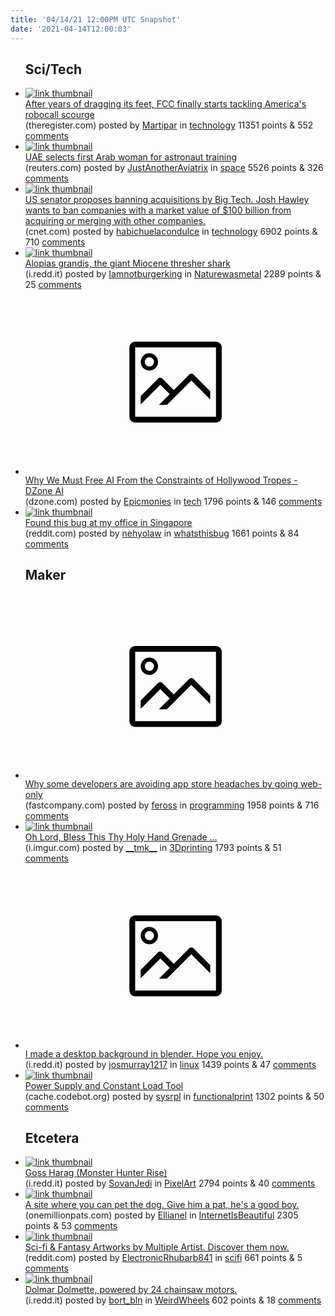 ```yaml
---
title: '04/14/21 12:00PM UTC Snapshot'
date: '2021-04-14T12:00:03'
---
```

<ul>
<h2>Sci/Tech</h2>

<li><a href='https://www.theregister.com/2021/04/13/fcc_robocalls_action/'><img src='https://b.thumbs.redditmedia.com/DEw4Wk-sbBbmTInWggqK23mz_Bd0EyFyj1qErmJLL0U.jpg' alt='link thumbnail'></a><div><div class='linkTitle'><a href='https://www.theregister.com/2021/04/13/fcc_robocalls_action/'>After years of dragging its feet, FCC finally starts tackling America's robocall scourge</a></div>(theregister.com) posted by <a href='https://www.reddit.com/user/Martipar'>Martipar</a> in <a href='https://www.reddit.com/r/technology'>technology</a> 11351 points & 552 <a href='https://www.reddit.com/r/technology/comments/mqdpkd/after_years_of_dragging_its_feet_fcc_finally/'>comments</a></div></li>

<li><a href='https://www.reuters.com/article/worldNews/idUSKBN2BY097?il=0'><img src='https://b.thumbs.redditmedia.com/xJig6DqJ7YZxvPF3ICfIRC_O-ur6vAHAcmsi7h9Avdw.jpg' alt='link thumbnail'></a><div><div class='linkTitle'><a href='https://www.reuters.com/article/worldNews/idUSKBN2BY097?il=0'>UAE selects first Arab woman for astronaut training</a></div>(reuters.com) posted by <a href='https://www.reddit.com/user/JustAnotherAviatrix'>JustAnotherAviatrix</a> in <a href='https://www.reddit.com/r/space'>space</a> 5526 points & 326 <a href='https://www.reddit.com/r/space/comments/mqdw4n/uae_selects_first_arab_woman_for_astronaut/'>comments</a></div></li>

<li><a href='https://www.cnet.com/news/us-senator-proposes-banning-acquisitions-by-big-tech/'><img src='https://b.thumbs.redditmedia.com/q6LCWqrPkJ31k2xezQonjpbX-tplTXEQpn0af2qy5lM.jpg' alt='link thumbnail'></a><div><div class='linkTitle'><a href='https://www.cnet.com/news/us-senator-proposes-banning-acquisitions-by-big-tech/'>US senator proposes banning acquisitions by Big Tech. Josh Hawley wants to ban companies with a market value of $100 billion from acquiring or merging with other companies.</a></div>(cnet.com) posted by <a href='https://www.reddit.com/user/habichuelacondulce'>habichuelacondulce</a> in <a href='https://www.reddit.com/r/technology'>technology</a> 6902 points & 710 <a href='https://www.reddit.com/r/technology/comments/mq1f4b/us_senator_proposes_banning_acquisitions_by_big/'>comments</a></div></li>

<li><a href='https://i.redd.it/8pbmmcdfozs61.jpg'><img src='https://b.thumbs.redditmedia.com/oSFxPUpzWGVmiOfG_4Y16EeZ1oekmGQTVy03v72A6As.jpg' alt='link thumbnail'></a><div><div class='linkTitle'><a href='https://i.redd.it/8pbmmcdfozs61.jpg'>Alopias grandis, the giant Miocene thresher shark</a></div>(i.redd.it) posted by <a href='https://www.reddit.com/user/Iamnotburgerking'>Iamnotburgerking</a> in <a href='https://www.reddit.com/r/Naturewasmetal'>Naturewasmetal</a> 2289 points & 25 <a href='https://www.reddit.com/r/Naturewasmetal/comments/mq95xj/alopias_grandis_the_giant_miocene_thresher_shark/'>comments</a></div></li>

<li><a href='https://dzone.com/articles/why-we-must-free-ai-from-the-constraints-of-hollyw'><svg version='1.1' viewBox='-34 -14 104 64' preserveAspectRatio='xMidYMid meet' xmlns='http://www.w3.org/2000/svg' xmlns:xlink='http://www.w3.org/1999/xlink'>
    <title>link thumbnail</title>
    <path d='M32,4H4A2,2,0,0,0,2,6V30a2,2,0,0,0,2,2H32a2,2,0,0,0,2-2V6A2,2,0,0,0,32,4ZM4,30V6H32V30Z'></path>
    <path d='M8.92,14a3,3,0,1,0-3-3A3,3,0,0,0,8.92,14Zm0-4.6A1.6,1.6,0,1,1,7.33,11,1.6,1.6,0,0,1,8.92,9.41Z'></path>
    <path d='M22.78,15.37l-5.4,5.4-4-4a1,1,0,0,0-1.41,0L5.92,22.9v2.83l6.79-6.79L16,22.18l-3.75,3.75H15l8.45-8.45L30,24V21.18l-5.81-5.81A1,1,0,0,0,22.78,15.37Z'></path>
    </svg></a><div><div class='linkTitle'><a href='https://dzone.com/articles/why-we-must-free-ai-from-the-constraints-of-hollyw'>Why We Must Free AI From the Constraints of Hollywood Tropes - DZone AI</a></div>(dzone.com) posted by <a href='https://www.reddit.com/user/Epicmonies'>Epicmonies</a> in <a href='https://www.reddit.com/r/tech'>tech</a> 1796 points & 146 <a href='https://www.reddit.com/r/tech/comments/mq8x06/why_we_must_free_ai_from_the_constraints_of/'>comments</a></div></li>

<li><a href='https://www.reddit.com/gallery/mq6uv1'><img src='https://b.thumbs.redditmedia.com/uIxy8icMSQHwKFPr5yqH88oSMQfgMPfgXWxf_WOwdxQ.jpg' alt='link thumbnail'></a><div><div class='linkTitle'><a href='https://www.reddit.com/gallery/mq6uv1'>Found this bug at my office in Singapore</a></div>(reddit.com) posted by <a href='https://www.reddit.com/user/nehyolaw'>nehyolaw</a> in <a href='https://www.reddit.com/r/whatsthisbug'>whatsthisbug</a> 1661 points & 84 <a href='https://www.reddit.com/r/whatsthisbug/comments/mq6uv1/found_this_bug_at_my_office_in_singapore/'>comments</a></div></li>

<h2>Maker</h2>

<li><a href='https://www.fastcompany.com/90623905/ios-web-apps'><svg version='1.1' viewBox='-34 -14 104 64' preserveAspectRatio='xMidYMid meet' xmlns='http://www.w3.org/2000/svg' xmlns:xlink='http://www.w3.org/1999/xlink'>
    <title>link thumbnail</title>
    <path d='M32,4H4A2,2,0,0,0,2,6V30a2,2,0,0,0,2,2H32a2,2,0,0,0,2-2V6A2,2,0,0,0,32,4ZM4,30V6H32V30Z'></path>
    <path d='M8.92,14a3,3,0,1,0-3-3A3,3,0,0,0,8.92,14Zm0-4.6A1.6,1.6,0,1,1,7.33,11,1.6,1.6,0,0,1,8.92,9.41Z'></path>
    <path d='M22.78,15.37l-5.4,5.4-4-4a1,1,0,0,0-1.41,0L5.92,22.9v2.83l6.79-6.79L16,22.18l-3.75,3.75H15l8.45-8.45L30,24V21.18l-5.81-5.81A1,1,0,0,0,22.78,15.37Z'></path>
    </svg></a><div><div class='linkTitle'><a href='https://www.fastcompany.com/90623905/ios-web-apps'>Why some developers are avoiding app store headaches by going web-only</a></div>(fastcompany.com) posted by <a href='https://www.reddit.com/user/feross'>feross</a> in <a href='https://www.reddit.com/r/programming'>programming</a> 1958 points & 716 <a href='https://www.reddit.com/r/programming/comments/mq8daz/why_some_developers_are_avoiding_app_store/'>comments</a></div></li>

<li><a href='https://i.imgur.com/K9CZzma.jpg'><img src='https://b.thumbs.redditmedia.com/5tDnB9KCA09lyoxSy6h75XihjhWC8wHlOWKw8hdQXeo.jpg' alt='link thumbnail'></a><div><div class='linkTitle'><a href='https://i.imgur.com/K9CZzma.jpg'>Oh Lord, Bless This Thy Holy Hand Grenade ...</a></div>(i.imgur.com) posted by <a href='https://www.reddit.com/user/__tmk__'>__tmk__</a> in <a href='https://www.reddit.com/r/3Dprinting'>3Dprinting</a> 1793 points & 51 <a href='https://www.reddit.com/r/3Dprinting/comments/mqf4ef/oh_lord_bless_this_thy_holy_hand_grenade/'>comments</a></div></li>

<li><a href='https://i.redd.it/dt7bqkosf0t61.jpg'><svg version='1.1' viewBox='-34 -14 104 64' preserveAspectRatio='xMidYMid meet' xmlns='http://www.w3.org/2000/svg' xmlns:xlink='http://www.w3.org/1999/xlink'>
    <title>link thumbnail</title>
    <path d='M32,4H4A2,2,0,0,0,2,6V30a2,2,0,0,0,2,2H32a2,2,0,0,0,2-2V6A2,2,0,0,0,32,4ZM4,30V6H32V30Z'></path>
    <path d='M8.92,14a3,3,0,1,0-3-3A3,3,0,0,0,8.92,14Zm0-4.6A1.6,1.6,0,1,1,7.33,11,1.6,1.6,0,0,1,8.92,9.41Z'></path>
    <path d='M22.78,15.37l-5.4,5.4-4-4a1,1,0,0,0-1.41,0L5.92,22.9v2.83l6.79-6.79L16,22.18l-3.75,3.75H15l8.45-8.45L30,24V21.18l-5.81-5.81A1,1,0,0,0,22.78,15.37Z'></path>
    </svg></a><div><div class='linkTitle'><a href='https://i.redd.it/dt7bqkosf0t61.jpg'>I made a desktop background in blender. Hope you enjoy.</a></div>(i.redd.it) posted by <a href='https://www.reddit.com/user/josmurray1217'>josmurray1217</a> in <a href='https://www.reddit.com/r/linux'>linux</a> 1439 points & 47 <a href='https://www.reddit.com/r/linux/comments/mqc87g/i_made_a_desktop_background_in_blender_hope_you/'>comments</a></div></li>

<li><a href='https://cache.codebot.org/prints/power-supply.jpg'><img src='https://b.thumbs.redditmedia.com/-rhnBGKVds_FOGPs5tVAaTx-GmaHXk-38msuHSEFN_I.jpg' alt='link thumbnail'></a><div><div class='linkTitle'><a href='https://cache.codebot.org/prints/power-supply.jpg'>Power Supply and Constant Load Tool</a></div>(cache.codebot.org) posted by <a href='https://www.reddit.com/user/sysrpl'>sysrpl</a> in <a href='https://www.reddit.com/r/functionalprint'>functionalprint</a> 1302 points & 50 <a href='https://www.reddit.com/r/functionalprint/comments/mq214t/power_supply_and_constant_load_tool/'>comments</a></div></li>

<h2>Etcetera</h2>

<li><a href='https://i.redd.it/re1p5fnjq1t61.gif'><img src='https://b.thumbs.redditmedia.com/6YV7fNu8fP0wo8EjH6SbC15PRBn9AttBZRPBa5Q9XZs.jpg' alt='link thumbnail'></a><div><div class='linkTitle'><a href='https://i.redd.it/re1p5fnjq1t61.gif'>Goss Harag (Monster Hunter Rise)</a></div>(i.redd.it) posted by <a href='https://www.reddit.com/user/SovanJedi'>SovanJedi</a> in <a href='https://www.reddit.com/r/PixelArt'>PixelArt</a> 2794 points & 40 <a href='https://www.reddit.com/r/PixelArt/comments/mqgwam/goss_harag_monster_hunter_rise/'>comments</a></div></li>

<li><a href='http://onemillionpats.com/'><img src='https://b.thumbs.redditmedia.com/vuvNm-hg0gtFznti-pg1NA3dfvPQk0c_XgR3gM1bRSU.jpg' alt='link thumbnail'></a><div><div class='linkTitle'><a href='http://onemillionpats.com/'>A site where you can pet the dog. Give him a pat, he's a good boy.</a></div>(onemillionpats.com) posted by <a href='https://www.reddit.com/user/Ellianel'>Ellianel</a> in <a href='https://www.reddit.com/r/InternetIsBeautiful'>InternetIsBeautiful</a> 2305 points & 53 <a href='https://www.reddit.com/r/InternetIsBeautiful/comments/mqbzjt/a_site_where_you_can_pet_the_dog_give_him_a_pat/'>comments</a></div></li>

<li><a href='https://www.reddit.com/gallery/mqdzwj'><img src='https://a.thumbs.redditmedia.com/yWYpAcNjTKveCjbTFbYtojCa-eIDjLgTiw-dO-b5Dk0.jpg' alt='link thumbnail'></a><div><div class='linkTitle'><a href='https://www.reddit.com/gallery/mqdzwj'>Sci-fi &amp; Fantasy Artworks by Multiple Artist. Discover them now.</a></div>(reddit.com) posted by <a href='https://www.reddit.com/user/ElectronicRhubarb841'>ElectronicRhubarb841</a> in <a href='https://www.reddit.com/r/scifi'>scifi</a> 661 points & 5 <a href='https://www.reddit.com/r/scifi/comments/mqdzwj/scifi_fantasy_artworks_by_multiple_artist/'>comments</a></div></li>

<li><a href='https://i.redd.it/jcgty98q20t61.jpg'><img src='https://b.thumbs.redditmedia.com/J4mhJNgwocaqISqXCIPUh4CaDTzmtYnxDTSmJYmvKJk.jpg' alt='link thumbnail'></a><div><div class='linkTitle'><a href='https://i.redd.it/jcgty98q20t61.jpg'>Dolmar Dolmette, powered by 24 chainsaw motors.</a></div>(i.redd.it) posted by <a href='https://www.reddit.com/user/bort_bln'>bort_bln</a> in <a href='https://www.reddit.com/r/WeirdWheels'>WeirdWheels</a> 602 points & 18 <a href='https://www.reddit.com/r/WeirdWheels/comments/mqasnb/dolmar_dolmette_powered_by_24_chainsaw_motors/'>comments</a></div></li>

</ul>
